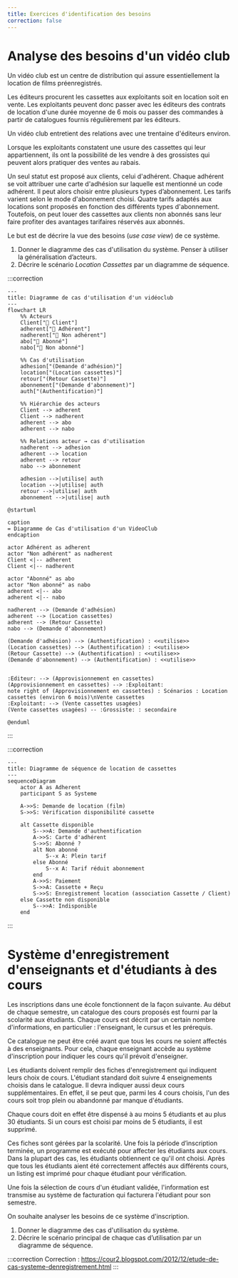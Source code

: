```yaml
---
title: Exercices d'identification des besoins
correction: false
---
```


# Analyse des besoins d'un vidéo club

Un vidéo club est un centre de distribution qui assure essentiellement la location de films préenregistrés.

Les éditeurs procurent les cassettes aux exploitants soit en location soit en vente. Les exploitants peuvent donc passer avec les éditeurs des contrats de location d'une durée moyenne de 6 mois ou passer des commandes à partir de catalogues fournis régulièrement par les éditeurs.

Un vidéo club entretient des relations avec une trentaine d'éditeurs environ.

Lorsque les exploitants constatent une usure des cassettes qui leur appartiennent, ils ont la possibilité de les vendre à des grossistes qui peuvent alors pratiquer des ventes au rabais.

Un seul statut est proposé aux clients, celui d'adhérent. Chaque adhérent se voit attribuer une carte d'adhésion sur laquelle est mentionné un code adhérent. Il peut alors choisir entre plusieurs types d’abonnement. Les tarifs varient selon le mode d'abonnement choisi. Quatre tarifs adaptés aux locations sont proposés en fonction des différents types d'abonnement. Toutefois, on peut louer des cassettes aux clients non abonnés sans leur faire profiter des avantages tarifaires réservés aux abonnés.

Le but est de décrire la vue des besoins (_use case view_) de ce système.

1. Donner le diagramme des cas d'utilisation du système. Penser à utiliser la généralisation d’acteurs.
2. Décrire le scénario _Location Cassettes_ par un diagramme de séquence.

:::correction
```mermaid
---
title: Diagramme de cas d'utilisation d'un vidéoclub 
---
flowchart LR
    %% Acteurs
    Client["🧑 Client"]
    adherent["🧑 Adhérent"]
    nadherent["🧑 Non adhérent"]
    abo["🧑 Abonné"]
    nabo["🧑 Non abonné"]

    %% Cas d'utilisation
    adhesion["(Demande d'adhésion)"]
    location["(Location cassettes)"]
    retour["(Retour Cassette)"]
    abonnement["(Demande d'abonnement)"]
    auth["(Authentification)"]

    %% Hiérarchie des acteurs
    Client --> adherent
    Client --> nadherent
    adherent --> abo
    adherent --> nabo

    %% Relations acteur → cas d'utilisation
    nadherent --> adhesion
    adherent --> location
    adherent --> retour
    nabo --> abonnement

    adhesion -->|utilise| auth
    location -->|utilise| auth
    retour -->|utilise| auth
    abonnement -->|utilise| auth
```

```plantuml
@startuml

caption
= Diagramme de Cas d'utilisation d'un VideoClub
endcaption

actor Adhérent as adherent
actor "Non adhérent" as nadherent
Client <|-- adherent
Client <|-- nadherent

actor "Abonné" as abo
actor "Non abonné" as nabo
adherent <|-- abo
adherent <|-- nabo

nadherent --> (Demande d'adhésion)
adherent --> (Location cassettes)
adherent --> (Retour Cassette)
nabo --> (Demande d'abonnement)

(Demande d'adhésion) --> (Authentification) : <<utilise>>
(Location cassettes) --> (Authentification) : <<utilise>>
(Retour Cassette) --> (Authentification) : <<utilise>>
(Demande d'abonnement) --> (Authentification) : <<utilise>>


:Editeur: --> (Approvisionnement en cassettes)
(Approvisionnement en cassettes) --> :Exploitant:
note right of (Approvisionnement en cassettes) : Scénarios : Location cassettes (environ 6 mois)\nVente cassettes
:Exploitant: --> (Vente cassettes usagées)
(Vente cassettes usagées) -- :Grossiste: : secondaire

@enduml
```
:::

:::correction
```mermaid
---
title: Diagramme de séquence de location de cassettes
---
sequenceDiagram
    actor A as Adherent
    participant S as Systeme

    A->>S: Demande de location (film)
    S->>S: Vérification disponibilité cassette

    alt Cassette disponible
        S-->>A: Demande d'authentification
        A->>S: Carte d'adhérent
        S->>S: Abonné ?
        alt Non abonné
            S--x A: Plein tarif
        else Abonné
            S--x A: Tarif réduit abonnement
        end
        A->>S: Paiement
        S->>A: Cassette + Reçu
        S->>S: Enregistrement location (association Cassette / Client)
    else Cassette non disponible
        S-->>A: Indisponible
    end
```
:::

# Système d'enregistrement d'enseignants et d'étudiants à des cours

Les inscriptions dans une école fonctionnent de la façon suivante. Au début de chaque semestre, un catalogue des cours proposés est fourni par la scolarité aux étudiants. Chaque cours est décrit par un certain nombre d'informations, en particulier : l'enseignant, le cursus et les prérequis.

Ce catalogue ne peut être créé avant que tous les cours ne soient affectés à des enseignants. Pour cela, chaque enseignant accède au système d'inscription pour indiquer les cours qu'il prévoit d'enseigner.

Les étudiants doivent remplir des fiches d'enregistrement qui indiquent leurs choix de cours. L'étudiant standard doit suivre 4 enseignements choisis dans le catalogue. Il devra indiquer aussi deux cours supplémentaires. En effet, il se peut que, parmi les 4 cours choisis, l'un des cours soit trop plein ou abandonné par manque d'étudiants.

Chaque cours doit en effet être dispensé à au moins 5 étudiants et au plus 30 étudiants.
Si un cours est choisi par moins de 5 étudiants, il est supprimé.

Ces fiches sont gérées par la scolarité. Une fois la période d’inscription terminée, un programme est exécuté pour affecter les étudiants aux cours. Dans la plupart des cas, les étudiants obtiennent ce qu'il ont choisi. Après que tous les étudiants aient été correctement affectés aux différents cours, un listing est imprimé pour chaque étudiant pour vérification.

Une fois la sélection de cours d'un étudiant validée, l'information est transmise au système de facturation qui facturera l'étudiant pour son semestre.

On souhaite analyser les besoins de ce système d'inscription.

1. Donner le diagramme des cas d'utilisation du système.
2. Décrire le scénario principal de chaque cas d’utilisation par un diagramme de séquence.

:::correction
Correction : <https://cour2.blogspot.com/2012/12/etude-de-cas-systeme-denregistrement.html>
:::

